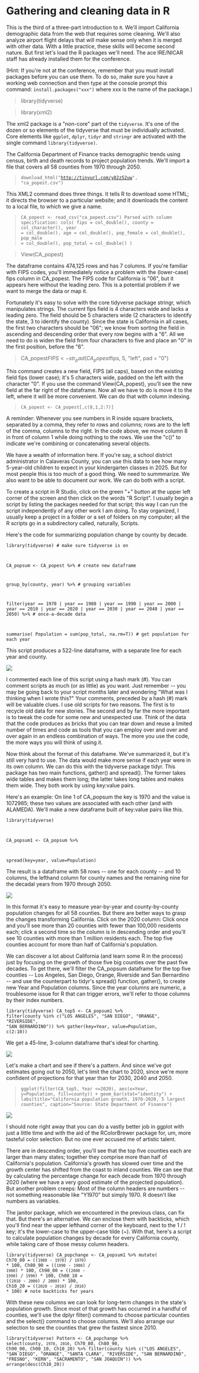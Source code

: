 # Gathering and cleaning data in R

This is the third of a three-part introduction to <code>R</code>. We'll import California demographic data from the web that requires some cleaning. We'll also analyze airport flight delays that will make sense only when it is merged with other data. With a little practice, these skills will become second nature. But first let's load the R packages we'll need. The ace IRE/NICAR staff has already installed them for the conference.

(Hint: If you're not at the conference, remember that you must install packages before you can use them. To do so, make sure you have a working web connection and then type at the console prompt this command: <code>install.packages("xxx")</code> where xxx is the name of the package.)

> library(tidyverse)

> library(xml2)

The xml2 package is a "non-core" part of the <code>tidyverse</code>. It's one of the dozen or so elements of the tidyverse that must be individually activated. Core elements like <code>ggplot</code>, <code>dplyr</code>, <code>tidyr</code> and <code>stringr</code> are activated with the single command <code>library(tidyverse)</code>.

The California Department of Finance tracks demographic trends using census, birth and death records to project population trends. We'll import a file that covers all 58 counties from 1970 through 2050.

> <code>download_html("http://tinyurl.com/y82z52uw", "ca_popest.csv")</code>

This XML2 command does three things. It tells R to download some HTML; it directs the browser to a particular website; and it downloads the content to a local file, to which we give a name. 

> <code>CA_popest <- read_csv("ca_popest.csv")
Parsed with column specification:
cols(
  fips = col_double(),
  county = col_character(),
  year = col_double(),
  age = col_double(),
  pop_female = col_double(),
  pop_male = col_double(),
  pop_total = col_double()
)</code>
  
> View(CA_popest) 

The dataframe contains 474,125 rows and has 7 columns. If you're familiar with FIPS codes, you'll immediately notice a problem with the (lower-case) fips column in CA_popest. The FIPS code for California is "06", but it appears here without the leading zero. This is a potential problem if we want to merge the data or map it. 

Fortunately it's easy to solve with the core tidyverse package stringr, which manipulates strings. The current fips field is 4 characters wide and lacks a leading zero. The field should be 5 characters wide (2 characters to identify the state, 3 to identify the county). Since the state is California in all cases, the first two characters should be "06"; we know from sorting the field in ascending and descending order that every row begins with a "6". All we need to do is widen the field from four characters to five and place an "0" in the first position, before the "6". 

> CA_popest$FIPS <- str_pad(CA_popest$fips, 5, "left", pad = "0")

This command creates a new field, FIPS (all caps), based on the existing field fips (lower case); it's 5 characters wide, padded on the left with the character "0". If you use the command View(CA_popest), you'll see the new field at the far right of the dataframe. Now all we have to do is move it to the left, where it will be more convenient. We can do that with column indexing.

> <code>CA_popest <- CA_popest[,c(8,1,2:7)]</code>

A reminder: Whenever you see numbers in R inside square brackets, separated by a comma, they refer to rows and columns; rows are to the left of the comma, columns to the right. In the code above, we move column 8 in front of column 1 while doing nothing to the rows. We use the "c()" to indicate we're combining or concatenating several objects.

We have a wealth of information here. If you're say, a school district administrator in Calaveras County, you can use this data to see how many 5-year-old children to expect in your kindergarten classes in 2025. But for most people this is too much of a good thing. We need to summmarize. We also want to be able to document our work. We can do both with a script.

To create a script in R Studio, click on the green "+" button at the upper left corner of the screen and then click on the words "R Script". I usually begin a script by listing the packages needed for that script; this way I can run the script independently of any other work I am doing. To stay organized, I usually keep a project in a folder or a set of folders on my computer; all the R scripts go in a subdirectory called, naturally, Scripts. 

Here's the code for summarizing population change by county by decade. 

<code>library(tidyverse)              # make sure tidyverse is on
  
CA_popsum <- CA_popest %>%      # create new dataframe

  group_by(county, year) %>%    # grouping variables
  
  filter(year == 1970 | year == 1980 | year == 1990 | year == 2000 | 
           year == 2010 | year == 2020 | year == 2030 | year == 2040 | 
           year == 2050) %>%    # once-a-decade data
           
  summarise(
  Population = sum(pop_total, na.rm=T)) # get population for each year</code>

This script produces a 522-line dataframe, with a separate line for each year and county.

![](https://github.com/roncampbell/NICAR2019/blob/images/Popest1.png?raw=true)

I commented each line of this script using a hash mark (#). You can comment scripts as much (or as little) as you want. Just remember -- you may be going back to your script months later and wondering "What was I thinking when I wrote this?" Your comments, preceded by a hash (#) mark will be valuable clues. I use old scripts for two reasons. The first is to recycle old data for new stories. The second and by far the more important is to tweak the code for some new and unexpected use. Think of the data that the code produces as bricks that you can tear down and reuse a limited number of times and code as tools that you can employ over and over and over again in an endless combination of ways. The more you use the code, the more ways you will think of using it.

Now think about the format of this dataframe. We've summarized it, but it's still very hard to use. The data would make more sense if each year were in its own column. We can do this with the tidyverse package tidyr. This package has two main functions, gather() and spread(). The former takes wide tables and makes them long; the latter takes long tables and makes them wide. They both work by using key:value pairs. 

Here's an example: On line 1 of CA_popsum the key is 1970 and the value is 1072985; these two values are associated with each other (and with ALAMEDA). We'll make a new dataframe built of key:value pairs like this.

<code>library(tidyverse)
  
CA_popsum1 <- CA_popsum %>% 

  spread(key=year, value=Population)</code>
  
The result is a dataframe with 58 rows -- one for each county -- and 10 columns, the lefthand column for county names and the remaining nine for the decadal years from 1970 through 2050. 
  
![](https://github.com/roncampbell/NICAR2019/blob/images/Popest2.png?raw=true)

In this format it's easy to measure year-by-year and county-by-county population changes for all 58 counties. But there are better ways to grasp the changes transforming California. Click on the 2020 column: Click once and you'll see more than 20 counties with fewer than 100,000 residents each; click a second time so the column is in descending order and you'll see 10 counties with more than 1 million residents each. The top five counties account for more than half of California's population.

We can discover a lot about California (and learn some R in the process) just by focusing on the growth of those five big counties over the past five decades. To get there, we'll filter the CA_popsum dataframe for the top five counties -- Los Angeles, San Diego, Orange, Riverside and San Bernardino -- and use the counterpart to tidyr's spread() function, gather(), to create new Year and Population columns. Since the year columns are numeric, a troublesome issue for R that can trigger errors, we'll refer to those columns by their index numbers.

<code>library(tidyverse)
CA_top5 <- CA_popsum1 %>% 
  filter(county %in% c("LOS ANGELES", "SAN DIEGO", "ORANGE", "RIVERSIDE", 
                       "SAN BERNARDINO")) %>% 
  gather(key=Year, value=Population, c(2:10))</code>

We get a 45-line, 3-column dataframe that's ideal for charting.

![](https://github.com/roncampbell/NICAR2019/blob/images/Poptest3.png?raw=true)

Let's make a chart and see if there's a pattern. And since we've got estimates going out to 2050, let's limit the chart to 2020, since we're more confident of projections for that year than for 2030, 2040 and 2050.

> <code>ggplot(filter(CA_top5, Year <=2020), aes(x=Year, y=Population, fill=county)) +
geom_bar(stat="identity") +
labs(title="California population growth, 1970-2020, 5 largest counties",
                                            caption="Source: State Department of Finance")</code>
  
![](https://github.com/roncampbell/NICAR2019/blob/images/Big5Counties.png?raw=true)

I should note right away that you can do a vastly better job in ggplot with just a little time and with the aid of the RColorBrewer package for, um, more tasteful color selection. But no one ever accused me of artistic talent. 

There are in descending order, you'll see that the top five counties each are larger than many states; together they comprise more than half of California's population. California's growth has slowed over time and the growth center has shifted from the coast to inland counties. We can see that by calculating the percentage change for each decade from 1970 through 2020 (where we have a very good estimate of the projected population). But another problem creeps: Most of the column headers are numbers -- not something reasonable like "Y1970" but simply 1970. R doesn't like numbers as variables.

The janitor package, which we encountered in the previous class, can fix that. But there's an alternative. We can enclose them with backticks, which you'll find near the upper lefthand corner of the keyboard, next to the 1 / ! key; it's the lower-case to the upper-case tilde (~). With that, here's a script to calculate population changes by decade for every California county, while taking care of those messy column headers.

<code>library(tidyverse)
CA_popchange <- CA_popsum1 %>% 
  mutate(
    Ch70_80 = ((`1980` - `1970`) / `1970`) * 100,
    Ch80_90 = ((`1990` - `1980`) / `1980`) * 100,
    Ch90_00 = ((`2000` - `1990`) / `1990`) * 100,
    Ch00_10 = ((`2010` - `2000`) / `2000`) * 100,
  Ch10_20 = ((`2020` - `2010`) / `2010`) * 100)  # note backticks for years</code>
  
With these new columns we can look for long-term changes in the state's population growth. Since most of that growth has occurred in a handful of counties, we'll use the dplyr filter() command to choose particular counties and the select() command to choose columns. We'll also arrange our selection to see the counties that grew the fastest since 2010.

<code>library(tidyverse)
Pattern <- CA_popchange %>% 
  select(county, `1970`, `2010`, Ch70_80, Ch80_90, Ch90_00, Ch00_10, Ch10_20) %>% 
  filter(county %in% c("LOS ANGELES", "SAN DIEGO", "ORANGE", "SANTA CLARA",
                       "RIVERSIDE", "SAN BERNARDINO", "FRESNO", "KERN", 
                       "SACRAMENTO", "SAN JOAQUIN")) %>% 
  arrange(desc(Ch10_20))</code>
  
  


